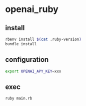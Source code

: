 # openai_ruby
## install
```bash
rbenv install $(cat .ruby-version)
bundle install
```
## configuration
```bash
export OPENAI_APY_KEY=xxx
```
## exec
```bash
ruby main.rb
```
